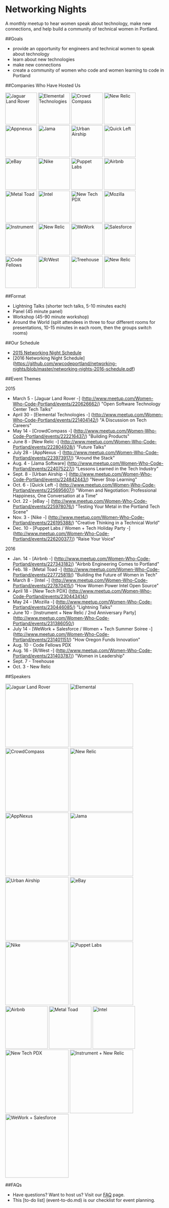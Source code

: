 # Networking Nights
A monthly meetup to hear women speak about technology, make new connections, and help build a community of technical women in Portland.

##Goals

- provide an opportunity for engineers and technical women to speak about technology
- learn about new technologies
- make new connections
- create a community of women who code and women learning to code in Portland

##Companies Who Have Hosted Us

<img height=100 src="logos/logo-jlr.png" title="Jaguar Land Rover">
<img height=100 src="logos/logo-elemental.png" title="Elemental Technologies">
<img height=100 src="logos/logo-crowdcompass.png" title="Crowd Compass">
<img height=100 src="logos/logo-newrelic.png" title="New Relic">
<img height=100 src="logos/logo-appnexus.png" title="Appnexus">
<img height=100 src="logos/logo-jama.png" title="Jama">
<img height=100 src="logos/logo-urbanairship.png" title="Urban Airship">
<img height=100 src="logos/logo-quickleft.png" title="Quick Left">
<img height=100 src="logos/logo-ebay.png" title="eBay">
<img height=100 src="logos/logo-nike.png" title="Nike">
<img height=100 src="logos/logo-puppet.png" title="Puppet Labs">
<img height=100 src="logos/logo-airbnb.png" title="Airbnb">
<img height=100 src="logos/logo-metaltoad.jpg" title="Metal Toad">
<img height=100 src="logos/logo-intel.png" title="Intel">
<img height=100 src="logos/logo-newtechpdx.png" title="New Tech PDX">
<img height=100 src="logos/logo-mozilla.jpg" title="Mozilla">
<img height=100 src="logos/logo-instrument.png" title="Instrument">
<img height=100 src="logos/logo-newrelic.png" title="New Relic">
<img height=100 src="logos/logo-wework.png" title="WeWork">
<img height=100 src="logos/logo-salesforce.png" title="Salesforce">
<img height=100 src="logos/logo-codefellows.png" title="Code Fellows">
<img height=100 src="logos/logo-rwest.png" title="R/West">
<img height=100 src="logos/logo-treehouse.png" title="Treehouse">
<img height=100 src="logos/logo-newrelic.png" title="New Relic">

##Format

- Lightning Talks (shorter tech talks, 5-10 minutes each)
- Panel (45 minute panel)
- Workshop (45-90 minute workshop)
- Around the World (split attendees in three to four different rooms for presentations, 10-15 minutes in each room, then the groups switch rooms)

##Our Schedule

- [2015 Networking Night Schedule](https://github.com/wwcodeportland/networking-nights/blob/master/networking-nights-2015-schedule.pdf)
- [2016 Networking Night Schedule] (https://github.com/wwcodeportland/networking-nights/blob/master/networking-nights-2016-schedule.pdf)

##Event Themes

2015

- March 5 - [Jaguar Land Rover -] (http://www.meetup.com/Women-Who-Code-Portland/events/220626662/) "Open Software Technology Center Tech Talks"
- April 30 - [Elemental Technologies -] (http://www.meetup.com/Women-Who-Code-Portland/events/221404142/) "A Discussion on Tech Careers"
- May 14 - [CrowdCompass -] (http://www.meetup.com/Women-Who-Code-Portland/events/222216437/) "Building Products"
- June 8 - [New Relic -] (http://www.meetup.com/Women-Who-Code-Portland/events/222804928/) "Future Talks"
- July 28 - [AppNexus -] (http://www.meetup.com/Women-Who-Code-Portland/events/223973917/) "Around the Stack"
- Aug. 4 - [Jama Software] (http://www.meetup.com/Women-Who-Code-Portland/events/224075227/) "Lessons Learned in the Tech Industry"
- Sept. 8 - [Urban Airship -] (http://www.meetup.com/Women-Who-Code-Portland/events/224842443/) "Never Stop Learning"
- Oct. 6 - [Quick Left -] (http://www.meetup.com/Women-Who-Code-Portland/events/225695607/) "Women and Negotiation: Professional Happiness, One Conversation at a Time"
- Oct. 22 - [eBay -] (http://www.meetup.com/Women-Who-Code-Portland/events/225978076/) "Testing Your Metal in the Portland Tech Scene"
- Nov. 3 - [Nike -] (http://www.meetup.com/Women-Who-Code-Portland/events/226195388/) "Creative Thinking in a Technical World"
- Dec. 10 - [Puppet Labs / Women + Tech Holiday Party -] (http://www.meetup.com/Women-Who-Code-Portland/events/226200377/) "Raise Your Voice"

2016

- Jan. 14 - [Airbnb -] (http://www.meetup.com/Women-Who-Code-Portland/events/227343182/) "Airbnb Engineering Comes to Portland"
- Feb. 18 - [Metal Toad -] (http://www.meetup.com/Women-Who-Code-Portland/events/227725819/) "Building the Future of Women in Tech"
- March 8 - [Intel -] (http://www.meetup.com/Women-Who-Code-Portland/events/227870415/) "How Women Power Intel Open Source"
- April 18 - [New Tech PDX] (http://www.meetup.com/Women-Who-Code-Portland/events/230443414/)
- May 24 - [Mozilla -] (http://www.meetup.com/Women-Who-Code-Portland/events/230446085/) "Lightning Talks"
- June 10 - [Instrument + New Relic / 2nd Anniversary Party] (http://www.meetup.com/Women-Who-Code-Portland/events/231386050/)
- July 14 - [WeWork + Salesforce / Women + Tech Summer Soiree -] (http://www.meetup.com/Women-Who-Code-Portland/events/231401151/) "How Oregon Funds Innovation"
- Aug. 10 - Code Fellows PDX
- Aug. 16 - [R/West -] (http://www.meetup.com/Women-Who-Code-Portland/events/231403787/) "Women in Leadership"
- Sept. 7 - Treehouse
- Oct. 3 - New Relic

##Speakers

<img height=200 src="graphics/wwcpdx-1-jaguarlandrover.jpg" title="Jaguar Land Rover">
<img height=200 src="graphics/wwcpdx-2-elemental.jpg" title="Elemental">
<img height=200 src="graphics/wwcpdx-3-crowdcompass.jpg" title="CrowdCompass">
<img height=200 src="graphics/wwcpdx-4-newrelic.jpg" title="New Relic">
<img height=200 src="graphics/wwcpdx-5-appnexus.jpg" title="AppNexus">
<img height=200 src="graphics/wwcpdx-6-jama.jpg" title="Jama">
<img height=200 src="graphics/wwcpdx-7-urbanairship.jpg" title="Urban Airship">
<img height=200 src="graphics/wwcpdx-9-ebay.jpg" title="eBay">
<img height=200 src="graphics/wwcpdx-10-nike.jpg" title="Nike">
<img height=200 src="graphics/wwcpdx-11-puppet.jpg" title="Puppet Labs">
<img height=134 src="graphics/wwcpdx-12-airbnb.jpg" title="Airbnb">
<img height=134 src="graphics/wwcpdx-13-metaltoad.jpg" title="Metal Toad">
<img height=134 src="graphics/wwcpdx-14-intel.jpg" title="Intel">
<img height=200 src="graphics/wwcpdx-15-newtechpdx.jpg" title="New Tech PDX">
<img height=200 src="graphics/wwcpdx-17-instrument.jpg" title="Instrument + New Relic">
<img height=200 src="graphics/wwcpdx-18-wework.jpg" title="WeWork + Salesforce">

##FAQs

- Have questions? Want to host us? Visit our [FAQ](faqs.md) page.
- This [to-do list] (event-to-do.md) is our checklist for event planning.
